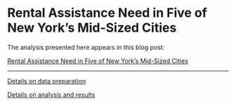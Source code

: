 # Rental Assistance Need in Five of New York’s Mid-Sized Cities

The analysis presented here appears in this blog post:

[Rental Assistance Need in Five of New York’s Mid-Sized Cities](https://furmancenter.org/thestoop/entry/rental-assistance-need-in-five-of-new-yorks-mid-sized-cities)

--- 

[Details on data preparation](https://FurmanCenter.github.io/rental-assistance-cities/prep-data.html) 

[Details on analysis and results](https://FurmanCenter.github.io/rental-assistance-cities/analysis_moe-no_rep-100.html)
